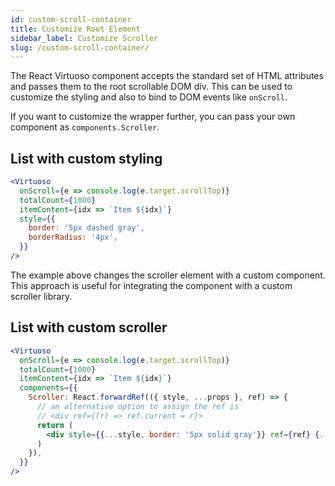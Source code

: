 ```yaml
---
id: custom-scroll-container
title: Customize Root Element
sidebar_label: Customize Scroller
slug: /custom-scroll-container/
---
```


The React Virtuoso component accepts the standard set of HTML attributes and passes them to the root scrollable DOM div.
This can be used to customize the styling and also to bind to DOM events like `onScroll`.

If you want to customize the wrapper further, you can pass your own component as `components.Scroller`.

## List with custom styling

```jsx live
<Virtuoso
  onScroll={e => console.log(e.target.scrollTop)}
  totalCount={1000}
  itemContent={idx => `Item ${idx}`}
  style={{
    border: '5px dashed gray',
    borderRadius: '4px',
  }}
/>
```

The example above changes the scroller element with a custom component. This approach is useful for integrating the component with a custom scroller library.

## List with custom scroller

```jsx live
<Virtuoso
  onScroll={e => console.log(e.target.scrollTop)}
  totalCount={1000}
  itemContent={idx => `Item ${idx}`}
  components={{
    Scroller: React.forwardRef(({ style, ...props }, ref) => {
      // an alternative option to assign the ref is
      // <div ref={(r) => ref.current = r}>
      return (
        <div style={{...style, border: '5px solid gray'}} ref={ref} {...props} />
      )
    }),
  }}
/>
```
